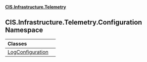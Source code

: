#### [CIS.Infrastructure.Telemetry](index.md 'index')

## CIS.Infrastructure.Telemetry.Configuration Namespace

| Classes | |
| :--- | :--- |
| [LogConfiguration](CIS.Infrastructure.Telemetry.Configuration.LogConfiguration.md 'CIS.Infrastructure.Telemetry.Configuration.LogConfiguration') | |
